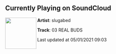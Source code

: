 ## Currently Playing on SoundCloud

[<img align="left" width="100" src="https://i1.sndcdn.com/artworks-000084495216-4r7tnc-t500x500.jpg">](https://soundcloud.com/slugabed/03-real-buds)

**Artist**: slugabed 

**Track**: 03 REAL BUDS

Last updated at 05/01/2021 09:03
